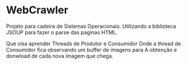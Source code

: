 # WebCrawler

Projeto para cadeira de Sistemas Operacionais. 
Utilizando a biblioteca JSOUP para fazer o parse das paginas HTML.

Que visa aprender Threads de Produtor e Consumidor 
Onde a thread de Consumidor fica observando um buffer de imagens para 
A obtenção e donwload de cada nova imagem que chega.
